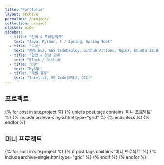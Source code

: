 ```yaml
---
title: "Portfolio"
layout: archive
permalink: /project/
collection: project
classes: wide
sidebar:
  - title: "언어 & 프레임워크"
    text: "Java, Python, C / Spring, Spring Boot"
  - title: "구성"
    text: "AWS EC2, AWS CodeDeploy, Github Actions, NginX, Ubuntu 22.04(LTS)"
  - title: "협업 & 형상 관리"
    text: "Slack / Github"
  - title: "DB"
    text: "MySQL"
  - title: "개발 환경"
    text: "IntelliJ, VS Code(WSL2, GCC)"
---
```


<div style="clear: both;">
  <h2 id="projects" class="archive__subtitle">프로젝트</h2>
  {% for post in site.project %}
    {% unless post.tags contains '미니 프로젝트' %}
      {% include archive-single.html type="grid" %}
    {% endunless %}
  {% endfor %}
</div>

<div style="clear: both;">
  <h2 id="mini-projects" class="archive__subtitle">미니 프로젝트</h2>
  {% for post in site.project %}
    {% if post.tags contains '미니 프로젝트' %}
      {% include archive-single.html type="grid" %}
    {% endif %}
  {% endfor %}
</div>